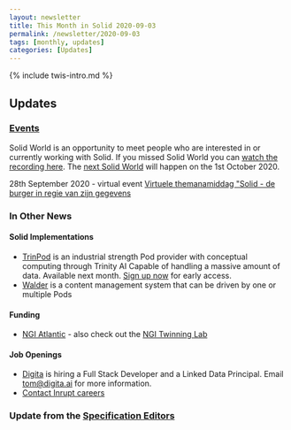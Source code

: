 ```yaml
---
layout: newsletter
title: This Month in Solid 2020-09-03
permalink: /newsletter/2020-09-03
tags: [monthly, updates]
categories: [Updates]
---
```

{% include twis-intro.md %}

## Updates

### [Events](https://solidproject.org/events)
Solid World is an opportunity to meet people who are interested in or currently working with Solid. If you missed Solid World you can [watch the recording here](#). The [next Solid World](#) will happen on the 1st October 2020. 

28th September 2020 - virtual event [Virtuele themanamiddag "Solid - de burger in regie van zijn gegevens](https://overheid.vlaanderen.be/opleiding/solid)

### In Other News

#### Solid Implementations
* [TrinPod](https://graphmetrix.com/trinpod) is an industrial strength Pod provider with conceptual computing through Trinity AI Capable of handling a massive amount of data. Available next month. [Sign up now](https://graphmetrix.com/trinpod) for early access.
* [Walder](https://github.com/KNowledgeOnWebScale/walder) is a content management system that can be driven by one or multiple Pods

#### Funding 
* [NGI Atlantic](https://ngiatlantic.eu/ngiatlanticeu-2nd-open-call) - also check out the [NGI Twinning Lab](https://ngiatlantic.eu/twinning-lab?field_country_value=2&field_organisation_type_value=All&field_choose_the_ngi_topic_focus_value=All)

#### Job Openings
* [Digita](https://www.digita.ai/careers) is hiring a Full Stack Developer and a Linked Data Principal. Email tom@digita.ai for more information.
* [Contact Inrupt careers](https://inrupt.com/careers) 

### Update from the [Specification Editors](https://github.com/solid/process/blob/master/editors.md)
